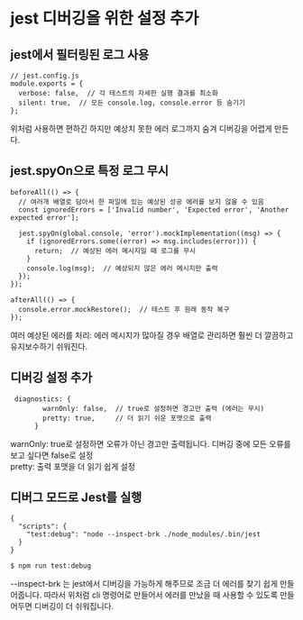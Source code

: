 # jest 디버깅을 위한 설정 추가

## jest에서 필터링된 로그 사용

```
// jest.config.js
module.exports = {
  verbose: false,  // 각 테스트의 자세한 실행 결과를 최소화
  silent: true,  // 모든 console.log, console.error 등 숨기기
};
```

위처럼 사용하면 편하긴 하지만 예상치 못한 에러 로그까지 숨겨 디버깅을 어렵게 만든다.

## jest.spyOn으로 특정 로그 무시

```
beforeAll(() => {
  // 여러개 배열로 담아서 한 파일에 있는 예상된 성공 에러를 보지 않을 수 있음
  const ignoredErrors = ['Invalid number', 'Expected error', 'Another expected error'];

  jest.spyOn(global.console, 'error').mockImplementation((msg) => {
    if (ignoredErrors.some((error) => msg.includes(error))) {
      return;  // 예상된 에러 메시지일 때 로그를 무시
    }
    console.log(msg);  // 예상되지 않은 에러 메시지만 출력
  });
});

afterAll(() => {
  console.error.mockRestore();  // 테스트 후 원래 동작 복구
});

```

여러 예상된 에러를 처리: 에러 메시지가 많아질 경우 배열로 관리하면 훨씬 더 깔끔하고 유지보수하기 쉬워진다.

## 디버깅 설정 추가

```
 diagnostics: {
        warnOnly: false,  // true로 설정하면 경고만 출력 (에러는 무시)
        pretty: true,     // 더 읽기 쉬운 포맷으로 출력
      }
```

warnOnly: true로 설정하면 오류가 아닌 경고만 출력됩니다. 디버깅 중에 모든 오류를 보고 싶다면 false로 설정  
pretty: 출력 포맷을 더 읽기 쉽게 설정

## 디버그 모드로 Jest를 실행

```
{
  "scripts": {
    "test:debug": "node --inspect-brk ./node_modules/.bin/jest
  }
}

$ npm run test:debug
```

--inspect-brk 는 jest에서 디버깅을 가능하게 해주므로 조금 더 에러를 찾기 쉽게 만들어줍니다.
따라서 위처럼 cli 명령어로 만들어서 에러를 만났을 때 사용할 수 있도록 만들어두면 디버깅이 더 쉬워집니다.
